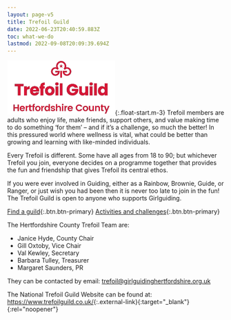 ```yaml
---
layout: page-v5
title: Trefoil Guild
date: 2022-06-23T20:40:59.883Z
toc: what-we-do
lastmod: 2022-09-08T20:09:39.694Z
---
```

![Trefoil Guild Logo](/assets/images/core/trefoil-logo-2023.webp){:.float-start.m-3}
Trefoil members are adults who enjoy life, make friends, support others, and value making time to do something ‘for them’ – and if it’s a challenge, so much the better! In this pressured world where wellness is vital, what could be better than growing and learning with like-minded individuals.

Every Trefoil is different. Some have all ages from 18 to 90; but whichever Trefoil you join, everyone decides on a programme together that provides the fun and friendship that gives Trefoil its central ethos.

If you were ever involved in Guiding, either as a Rainbow, Brownie, Guide, or Ranger, or just wish you had been then it is never too late to join in the fun! The Trefoil Guild is open to anyone who supports Girlguiding.

[Find a guild](guilds/){:.btn.btn-primary} [Activities and challenges](activities/){:.btn.btn-primary}

The Hertfordshire County Trefoil Team are:

- Janice Hyde, County Chair
- Gill Oxtoby, Vice Chair
- Val Kewley, Secretary
- Barbara Tulley, Treasurer
- Margaret Saunders, PR

They can be contacted by email: <trefoil@girlguidinghertfordshire.org.uk>

The National Trefoil Guild Website can be found at: <https://www.trefoilguild.co.uk/>{:.external-link}{:target="_blank"}{:rel="noopener"}
